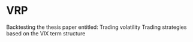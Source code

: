 # VRP
Backtesting the thesis paper entitled: Trading volatility Trading strategies based on the VIX term structure
